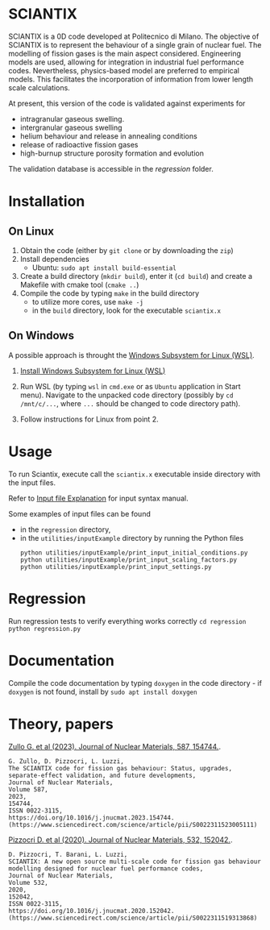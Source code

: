 # SCIANTIX

SCIANTIX is a 0D code developed at Politecnico di Milano.
The objective of SCIANTIX is to represent the behaviour of a single grain of nuclear fuel.
The modelling of fission gases is the main aspect considered.
Engineering models are used, allowing for integration in industrial fuel performance codes.
Nevertheless, physics-based model are preferred to empirical models.
This facilitates the incorporation of information from lower length scale calculations.

At present, this version of the code is validated against experiments for
 - intragranular gaseous swelling.
 - intergranular gaseous swelling
 - helium behaviour and release in annealing conditions
 - release of radioactive fission gases
 - high-burnup structure porosity formation and evolution

The validation database is accessible in the *regression* folder.

# Installation

## On Linux
1. Obtain the code (either by `git clone` or by downloading the `zip`)
2. Install dependencies
    - Ubuntu: `sudo apt install build-essential`
3. Create a build directory (`mkdir build`), enter it (`cd build`) and create a Makefile with cmake tool (`cmake ..`)
4. Compile the code by typing `make` in the build directory
    - to utilize more cores, use `make -j`
    - in the `build` directory, look for the executable `sciantix.x`

## On Windows

A possible approach is throught the [Windows Subsystem for Linux (WSL)](https://learn.microsoft.com/en-us/windows/wsl/install).

1. [Install Windows Subsystem for Linux (WSL)](https://learn.microsoft.com/en-us/windows/wsl/install)

2. Run WSL (by typing `wsl` in `cmd.exe` or as `Ubuntu` application in Start menu). Navigate to the unpacked code directory (possibly by  `cd /mnt/c/...`, where `...` should be changed to code directory path).

3. Follow instructions for Linux from point 2.

# Usage

To run Sciantix, execute call the `sciantix.x` executable inside directory with the input files.

Refer to [Input file Explanation](utilities/InputExplanation.md) for input syntax manual.

Some examples of input files can be found
- in the `regression` directory,
- in the `utilities/inputExample` directory by running the Python files
    ```
    python utilities/inputExample/print_input_initial_conditions.py
    python utilities/inputExample/print_input_scaling_factors.py
    python utilities/inputExample/print_input_settings.py
    ```

# Regression
Run regression tests to verify everything works correctly
    ```
    cd regression
    python regression.py
    ```

# Documentation
Compile the code documentation by typing `doxygen` in the code directory
    - if `doxygen` is not found, install by `sudo apt install doxygen`

# Theory, papers

<a href="../../references/pdf_link/Zullo_et_al_2023.pdf" target="_blank">Zullo G. et al (2023). Journal of Nuclear Materials, 587, 154744.</a>.

```
G. Zullo, D. Pizzocri, L. Luzzi,
The SCIANTIX code for fission gas behaviour: Status, upgrades, separate-effect validation, and future developments,
Journal of Nuclear Materials,
Volume 587,
2023,
154744,
ISSN 0022-3115,
https://doi.org/10.1016/j.jnucmat.2023.154744.
(https://www.sciencedirect.com/science/article/pii/S0022311523005111)
```

<a href="../../references/pdf_link/Pizzocri_et_al_2020.pdf" target="_blank">Pizzocri D. et al (2020). Journal of Nuclear Materials, 532, 152042.</a>.

```
D. Pizzocri, T. Barani, L. Luzzi,
SCIANTIX: A new open source multi-scale code for fission gas behaviour modelling designed for nuclear fuel performance codes,
Journal of Nuclear Materials,
Volume 532,
2020,
152042,
ISSN 0022-3115,
https://doi.org/10.1016/j.jnucmat.2020.152042.
(https://www.sciencedirect.com/science/article/pii/S0022311519313868)
```



